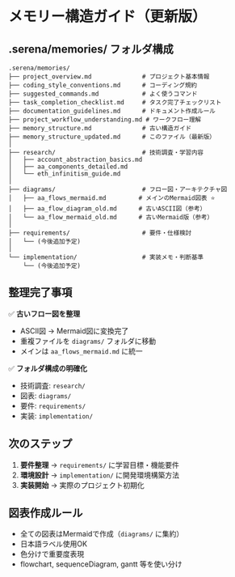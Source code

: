 # メモリー構造ガイド（更新版）

## .serena/memories/ フォルダ構成

```
.serena/memories/
├── project_overview.md              # プロジェクト基本情報
├── coding_style_conventions.md      # コーディング規約
├── suggested_commands.md            # よく使うコマンド
├── task_completion_checklist.md     # タスク完了チェックリスト
├── documentation_guidelines.md      # ドキュメント作成ルール
├── project_workflow_understanding.md # ワークフロー理解
├── memory_structure.md              # 古い構造ガイド
├── memory_structure_updated.md      # このファイル（最新版）
│
├── research/                        # 技術調査・学習内容
│   ├── account_abstraction_basics.md
│   ├── aa_components_detailed.md
│   └── eth_infinitism_guide.md
│
├── diagrams/                        # フロー図・アーキテクチャ図
│   ├── aa_flows_mermaid.md         # メインのMermaid図表 ⭐
│   ├── aa_flow_diagram_old.md      # 古いASCII図（参考）
│   └── aa_flow_mermaid_old.md      # 古いMermaid版（参考）
│
├── requirements/                    # 要件・仕様検討
│   └── (今後追加予定)
│
└── implementation/                  # 実装メモ・判断基準
    └── (今後追加予定)
```

## 整理完了事項

✅ **古いフロー図を整理**
- ASCII図 → Mermaid図に変換完了
- 重複ファイルを `diagrams/` フォルダに移動
- メインは `aa_flows_mermaid.md` に統一

✅ **フォルダ構成の明確化**
- 技術調査: `research/`
- 図表: `diagrams/` 
- 要件: `requirements/`
- 実装: `implementation/`

## 次のステップ

1. **要件整理** → `requirements/` に学習目標・機能要件
2. **環境設計** → `implementation/` に開発環境構築方法
3. **実装開始** → 実際のプロジェクト初期化

## 図表作成ルール

- 全ての図表はMermaidで作成（`diagrams/` に集約）
- 日本語ラベル使用OK
- 色分けで重要度表現
- flowchart, sequenceDiagram, gantt 等を使い分け